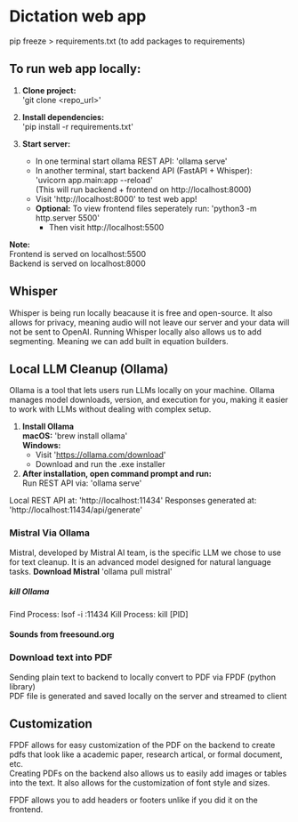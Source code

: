 # Dictation web app 

pip freeze > requirements.txt (to add packages to requirements)

## To run web app locally:

1. **Clone project:**  
    'git clone <repo_url>'

2. **Install dependencies:**  
    'pip install -r requirements.txt'

3. **Start server:**
    * In one terminal start ollama REST API:
        'ollama serve'
    * In another terminal, start backend API (FastAPI + Whisper):  
            'uvicorn app.main:app --reload'  
            (This will run backend + frontend on http://localhost:8000)
    * Visit 'http://localhost:8000' to test web app! 
    * **Optional:** To view frontend files seperately run: 
            'python3 -m http.server 5500'  
        * Then visit http://localhost:5500 

**Note:**  
Frontend is served on localhost:5500  
Backend is served on localhost:8000 

## Whisper
Whisper is being run locally beacause it is free and open-source. It also allows for privacy, meaning audio will not leave our server and your data will not be sent to OpenAI. Running Whisper locally also allows us to add segmenting. Meaning we can add built in equation builders. 

## Local LLM Cleanup (Ollama)
Ollama is a tool that lets users run LLMs locally on your machine. Ollama manages model downloads, version, and execution for you, making it easier to work with LLMs without dealing with complex setup.  
1. **Install Ollama**  
    **macOS:** 'brew install ollama'  
    **Windows:**  
    * Visit 'https://ollama.com/download'
    * Download and run the .exe installer
2. **After installation, open command prompt and run:**  
    Run REST API via: 'ollama serve'  
    
Local REST API at: 'http://localhost:11434'
Responses generated at: 'http://localhost:11434/api/generate'

### Mistral Via Ollama
Mistral, developed by Mistral AI team, is the specific LLM we chose to use for text cleanup. It is an advanced model designed for natural language tasks. 
    **Download Mistral**
        'ollama pull mistral'

##### kill Ollama
Find Process: lsof -i :11434
Kill Process: kill [PID]

#### Sounds from freesound.org

### Download text into PDF
Sending plain text to backend to locally convert to PDF via FPDF (python library)  
PDF file is generated and saved locally on the server and streamed to client  

## Customization
FPDF allows for easy customization of the PDF on the backend to create pdfs that look like a academic paper, research artical, or formal document, etc.  
Creating PDFs on the backend also allows us to easily add images or tables into the text. It also allows for the customization of font style and sizes.  

FPDF allows you to add headers or footers unlike if you did it on the frontend.